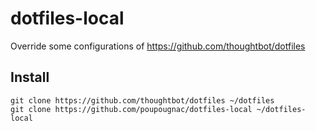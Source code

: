 # dotfiles-local
Override some configurations of https://github.com/thoughtbot/dotfiles

Install
-------


    git clone https://github.com/thoughtbot/dotfiles ~/dotfiles
    git clone https://github.com/poupougnac/dotfiles-local ~/dotfiles-local
